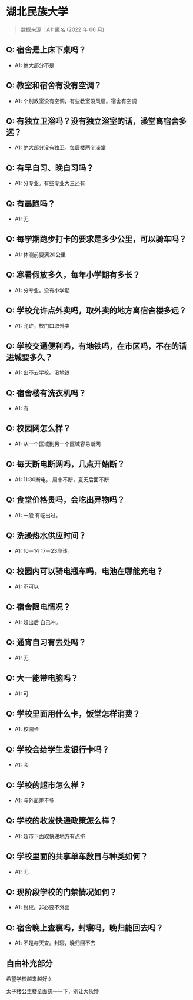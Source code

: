 # 湖北民族大学

> 数据来源：A1: 匿名 (2022 年 06 月)

## Q: 宿舍是上床下桌吗？

- A1: 绝大部分不是

## Q: 教室和宿舍有没有空调？

- A1: 个别教室没有空调，有些教室没风扇。宿舍有空调

## Q: 有独立卫浴吗？没有独立浴室的话，澡堂离宿舍多远？

- A1: 绝大部分没有独卫。每层楼两个澡堂

## Q: 有早自习、晚自习吗？

- A1: 分专业。有些专业大三还有

## Q: 有晨跑吗？

- A1: 无

## Q: 每学期跑步打卡的要求是多少公里，可以骑车吗？

- A1: 体测前要满20公里

## Q: 寒暑假放多久，每年小学期有多长？

- A1: 分专业。没有小学期

## Q: 学校允许点外卖吗，取外卖的地方离宿舍楼多远？

- A1: 允许，校门口取外卖

## Q: 学校交通便利吗，有地铁吗，在市区吗，不在的话进城要多久？

- A1: 出不去学校。没地铁

## Q: 宿舍楼有洗衣机吗？

- A1: 有

## Q: 校园网怎么样？

- A1: 从一个区域到另一个区域容易断网

## Q: 每天断电断网吗，几点开始断？

- A1: 11:30断电。 周末不断，夏天后面不断

## Q: 食堂价格贵吗，会吃出异物吗？

- A1: 一般 有吃出过。

## Q: 洗澡热水供应时间？

- A1: 10－14  17－23应该。

## Q: 校园内可以骑电瓶车吗，电池在哪能充电？

- A1: 不可以

## Q: 宿舍限电情况？

- A1: 超出后 自己冲。

## Q: 通宵自习有去处吗？

- A1: 无

## Q: 大一能带电脑吗？

- A1: 可

## Q: 学校里面用什么卡，饭堂怎样消费？

- A1: 校园卡

## Q: 学校会给学生发银行卡吗？

- A1: 会

## Q: 学校的超市怎么样？

- A1: 与外面差不多

## Q: 学校的收发快递政策怎么样？

- A1: 超市下面取快递地方有点挤

## Q: 学校里面的共享单车数目与种类如何？

- A1: 无

## Q: 现阶段学校的门禁情况如何？

- A1: 封校。非必要不外出

## Q: 宿舍晚上查寝吗，封寝吗，晚归能回去吗？

- A1: 不是每天查。封寝，晚归回不去

## 自由补充部分

希望学校越来越好:）

太子楼公主楼全面统一一下，别让大伙馋